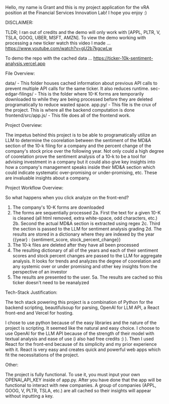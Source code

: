 Hello, my name is Grant and this is my project application for the vRA position at the Financial Services Innovation Lab! I hope you enjoy :)


DISCLAIMER:

 TLDR; I ran out of credits and the demo will only work with [APPL, PLTR, V, TSLA, GOOG, UBER, MSFT, AMZN]. To view the demo working with processing a new ticker watch this video I 
 made ... https://www.youtube.com/watch?v=gU2b7kgcwLw

 
  To demo the repo with the cached data ... https://ticker-10k-sentiment-analysis.vercel.app

File Overview:

  data/ - This folder houses cached information about previous API calls to prevent multiple API calls for the same ticker. It also reduces runtime.
  sec-edgar-filings/ - This is the folder where 10-K forms are temporarily downloaded to while they are being processed before they are deleted programatically to reduce wasted space.
  app.py/ - This file is the crux of the project. This is where all the backend computation is done
  frontend/src/app.js/ - This file does all of the frontend work.

Project Overview:

  The impetus behind this project is to be able to programatically utilize an LLM to determine the coorelation between the sentiment of the MD&A section of the 10-k filing for a
  company and the percent change of the company's stock price over the following year. Not only could a high degree of coorelation prove the sentiment analysis of a 10-k to be a tool
  for advising investment in a company but it could also give key insights into how a company's management speaks inside their MD&A section which could indicate systematic
  over-promising or under-promising, etc. These are invaluable insights about a company.

Project Workflow Overview:

  So what happens when you click analyze on the front-end?

  1. The company's 10-K forms are downloaded
  2. The forms are sequentially processed
     2a. First the text for a given 10-K is cleaned (all html removed, extra white-space, odd characters, etc.)
     2b. Second the actual MD&A section is extracted using regex
     2c. Third the section is passed to the LLM for sentiment analysis grading
     2d. The results are stored in a dictionary where they are indexed by the year {{year} : {sentiment_score, stock_percent_change}}
  3. The 10-k files are deleted after they have all been processed
  4. The resulting dictionary of all of the years and each of their sentiment scores and stock percent changes are passed to the LLM for aggregate analysis. It looks for trends and
     analyzes the degree of coorelation and any systemic over or under promising and other key insights from the perspective of an investor
  5. The results are presented to the user.
      5a. The results are cached so this ticker doesn't need to be reanalyzed
  
Tech-Stack Justification:

  The tech stack powering this project is a combination of Python for the backend scripting, beautifulsoup for parsing, OpenAI for LLM API, a React front-end and Vercel for hosting.

  I chose to use python because of the easy libraries and the nature of the project is scripting. It seemed like the natural and easy choice. I choose to use OpenAI 
  for the LLM API because of the strength of their model with textual analysis and ease of use (i also had free credits :) ). Then I used React for the front-end
  because of its simplicity and my prior experience with it. React is very easy and creates quick and powerful web apps which fit the necessitations of the project.

Other:

  The project is fully functional. To use it, you must input your own OPENAI_API_KEY inside of app.py. After you have done that the app will be functional to interact
  with new companies. A group of companies (APPL, GOOG, V, PLTR, TSLA, etc.) are all cached so their insights will appear without inputting a key.
  



    
